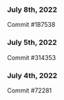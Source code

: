 ### July 8th, 2022

Commit #187538

### July 5th, 2022

Commit #314353


### July 4th, 2022

Commit #72281
